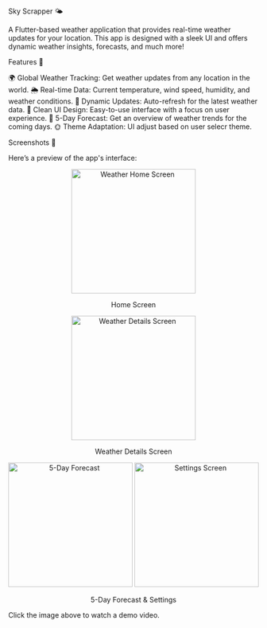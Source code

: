Sky Scrapper 🌤️

A Flutter-based weather application that provides real-time weather updates for your location. This app is designed with a sleek UI and offers dynamic weather insights, forecasts, and much more!



Features 🚀

🌍 Global Weather Tracking: Get weather updates from any location in the world.
🌦️ Real-time Data: Current temperature, wind speed, humidity, and weather conditions.
🔄 Dynamic Updates: Auto-refresh for the latest weather data.
🎨 Clean UI Design: Easy-to-use interface with a focus on user experience.
📅 5-Day Forecast: Get an overview of weather trends for the coming days.
🌞 Theme Adaptation: UI adjust based on user selecr theme.

Screenshots 📸

Here’s a preview of the app's interface:

<div align="center"> <img src="https://github.com/tvishabhatt/sky_Scrapper_weatherapp/assets/122964289/ef5a03b3-69cf-488b-9879-eabe343a4dfe" alt="Weather Home Screen" width="250"/> <p>Home Screen</p> </div> <div align="center"> <img src="https://github.com/tvishabhatt/sky_Scrapper_weatherapp/assets/122964289/465fdd8d-3bb9-4445-a2c7-9e23a044d85d" alt="Weather Details Screen" width="250"/> <p>Weather Details Screen</p> </div> <div align="center"> <img src="https://github.com/tvishabhatt/sky_Scrapper_weatherapp/assets/122964289/cd3bee60-6e90-42e4-81f8-b7af47a2e104" alt="5-Day Forecast" width="250"/> <img src="https://github.com/tvishabhatt/sky_Scrapper_weatherapp/assets/122964289/dd8c4f66-e049-4816-a53b-5d5ac61aaa5b" alt="Settings Screen" width="250"/> <p>5-Day Forecast & Settings</p> </div>



Click the image above to watch a demo video.
